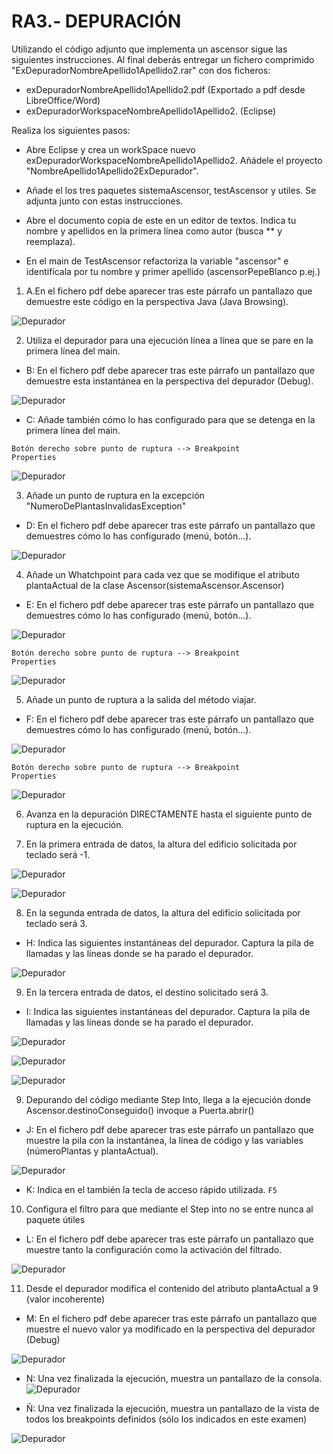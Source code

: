 # RA3.- DEPURACIÓN


Utilizando el código adjunto que implementa un ascensor sigue las siguientes instrucciones. Al final deberás entregar un fichero comprimido "ExDepuradorNombreApellido1Apellido2.rar" con dos ficheros:  

- exDepuradorNombreApellido1Apellido2.pdf (Exportado a pdf desde LibreOffice/Word)
- exDepuradorWorkspaceNombreApellido1Apellido2. (Eclipse)  

Realiza los siguientes pasos:  
-  Abre Eclipse y crea un workSpace nuevo exDepuradorWorkspaceNombreApellido1Apellido2. Añádele el proyecto     "NombreApellido1Apellido2ExDepurador".  

- Añade el los tres paquetes sistemaAscensor, testAscensor y utiles. Se adjunta junto con estas instrucciones.  

- Abre el documento copia de este en un editor de textos. Indica tu nombre y apellidos en la primera línea como autor (busca ** y reemplaza).  

- En el main de TestAscensor refactoriza la variable "ascensor" e identifícala por tu nombre y primer apellido (ascensorPepeBlanco p.ej.)  

1. A.En el fichero pdf debe aparecer tras este párrafo un pantallazo que demuestre este código en la perspectiva Java (Java Browsing).  

![Depurador](img/captura2.jpg)  

2. Utiliza el depurador para una ejecución línea a línea que se pare en la primera línea del main.
-  B: En el fichero pdf debe aparecer tras este párrafo un pantallazo que demuestre esta instantánea en la perspectiva del depurador (Debug).  

![Depurador](img/captura3.jpg)  

- C: Añade también cómo lo has configurado para que se detenga en la primera línea del main.  

<code>Botón derecho sobre punto de ruptura --> Breakpoint Properties</code>  

![Depurador](img/captura4.jpg)  

3. Añade un punto de ruptura en la excepción "NumeroDePlantasInvalidasException"
- D: En el fichero pdf debe aparecer tras este párrafo un pantallazo que demuestres cómo lo has configurado (menú, botón...).  

![Depurador](img/captura5.jpg)

4. Añade un Whatchpoint para cada vez que se modifique el atributo plantaActual de la clase Ascensor(sistemaAscensor.Ascensor)
- E: En el fichero pdf debe aparecer tras este párrafo un pantallazo que demuestres cómo lo has configurado (menú, botón...).  

![Depurador](img/captura6.jpg)  

<code>Botón derecho sobre punto de ruptura --> Breakpoint Properties</code> 

![Depurador](img/captura7.jpg)   

5. Añade un punto de ruptura a la salida del método viajar.
- F: En el fichero pdf debe aparecer tras este párrafo un pantallazo que demuestres cómo lo has configurado (menú, botón...).  

![Depurador](img/captura8.jpg)

<code>Botón derecho sobre punto de ruptura --> Breakpoint Properties</code>

![Depurador](img/captura9.jpg)  

6. Avanza en la depuración DIRECTAMENTE hasta el siguiente punto de ruptura en la ejecución.  

7. En la primera entrada de datos, la altura del edificio solicitada por teclado será -1.

![Depurador](img/captura10.jpg)  

![Depurador](img/captura11.jpg)  

8. En la segunda entrada de datos, la altura del edificio solicitada por teclado será 3.
- H: Indica las siguientes instantáneas del depurador. Captura la pila de llamadas y las líneas donde se ha parado el depurador.  

![Depurador](img/captura12.jpg)  

9. En la tercera entrada de datos, el destino solicitado será 3.
- I: Indica las siguientes instantáneas del depurador. Captura la pila de llamadas y las líneas donde se ha parado el depurador.  

![Depurador](img/captura13.jpg)  

![Depurador](img/captura14.jpg)  

![Depurador](img/captura15.jpg)  

9. Depurando del código mediante Step Into, llega a la ejecución donde Ascensor.destinoConseguido() invoque a Puerta.abrir()
- J: En el fichero pdf debe aparecer tras este párrafo un pantallazo que muestre la pila con la instantánea, la línea de código y las variables
(númeroPlantas y plantaActual).  


![Depurador](img/captura17.jpg)  


- K: Indica en el también la tecla de acceso rápido utilizada.
<code>F5</code>  

10. Configura el filtro para que mediante el Step into no se entre nunca al paquete útiles
- L: En el fichero pdf debe aparecer tras este párrafo un pantallazo que muestre tanto la configuración como la activación del filtrado.  

![Depurador](img/captura16.jpg)  

11. Desde el depurador modifica el contenido del atributo plantaActual a 9 (valor incoherente)
- M: En el fichero pdf debe aparecer tras este párrafo un pantallazo que muestre el nuevo valor ya modificado en la perspectiva del depurador (Debug)  

![Depurador](img/captura18.jpg)  

- N: Una vez finalizada la ejecución, muestra un pantallazo de la consola.  
![Depurador](img/captura19.jpg)  

- Ñ: Una vez finalizada la ejecución, muestra un pantallazo de la vista de todos los breakpoints definidos (sólo los indicados en este examen)  

![Depurador](img/captura20.jpg)  


